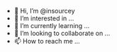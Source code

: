 - 👋 Hi, I’m @insourcey
- 👀 I’m interested in ...
- 🌱 I’m currently learning ...
- 💞️ I’m looking to collaborate on ...
- 📫 How to reach me ...

<!---
insourcey/insourcey is a ✨ special ✨ repository because its `README.md` (this file) appears on your GitHub profile.
You can click the Preview link to take a look at your changes.
--->
